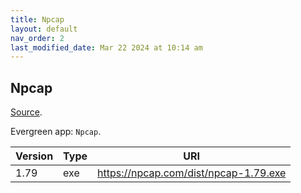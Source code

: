 ```yaml
---
title: Npcap
layout: default
nav_order: 2
last_modified_date: Mar 22 2024 at 10:14 am
---
```


## Npcap

[Source](https://npcap.com/).

Evergreen app: `Npcap`.

| Version | Type | URI                                   |
| ------- | ---- | ------------------------------------- |
| 1.79    | exe  | https://npcap.com/dist/npcap-1.79.exe |
